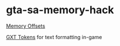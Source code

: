 # gta-sa-memory-hack
[Memory Offsets](https://gtamods.com/wiki/Memory_Addresses_(SA))

[GXT Tokens](https://gtamods.com/wiki/GXT#Tokens) for text formatting in-game
